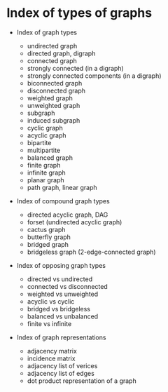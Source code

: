 # Index of types of graphs

* Index of graph types
  - undirected graph
  - directed graph, digraph
  - connected graph
  - strongly connected (in a digraph)
  - strongly connected components (in a digraph)
  - biconnected graph
  - disconnected graph
  - weighted graph
  - unweighted graph
  - subgraph
  - induced subgraph
  - cyclic graph
  - acyclic graph
  - bipartite
  - multipartite
  - balanced graph
  - finite graph
  - infinite graph
  - planar graph
  - path graph, linear graph


* Index of compound graph types
  - directed acyclic graph, DAG
  - forset (undirected acyclic graph)
  - cactus graph
  - butterfly graph
  - bridged graph
  - bridgeless graph (2-edge-connected graph)

* Index of opposing graph types
  - directed vs undirected
  - connected vs disconnected
  - weighted vs unweighted
  - acyclic vs cyclic
  - bridged vs bridgeless
  - balanced vs unbalanced
  - finite vs infinite

* Index of graph representations
  - adjacency matrix
  - incidence matrix
  - adjacency list of verices
  - adjacency list of edges
  - dot product representation of a graph
